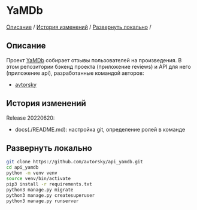 # YaMDb

[Описание](#описание) /
[История изменений](#история) /
[Развернуть локально](#развернуть) /


## Описание
Проект [YaMDb](https://github.com/avtorsky/api_yamdb) собирает отзывы пользователей на произведения. В этом репозитории бэкенд проекта (приложение reviews) и API для него (приложение api), разработанные командой авторов:

* <a href="https://github.com/avtorsky" target="_blank">avtorsky</a>

## История изменений
Release 20220620:
* docs(./README.md): настройка git, определение ролей в команде

## Развернуть локально

```bash
git clone https://github.com/avtorsky/api_yamdb.git
cd api_yamdb
python -m venv venv
source venv/bin/activate
pip3 install -r requirements.txt
python3 manage.py migrate
python3 manage.py createsuperuser
python3 manage.py runserver
```

